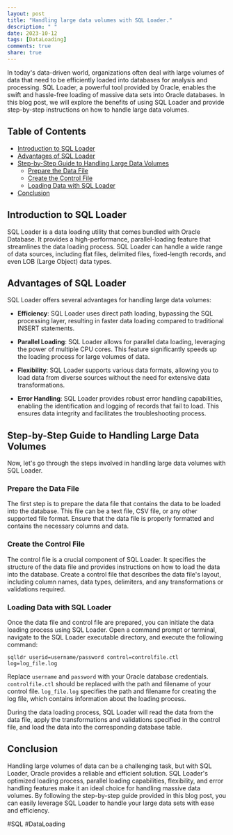 ```yaml
---
layout: post
title: "Handling large data volumes with SQL Loader."
description: " "
date: 2023-10-12
tags: [DataLoading]
comments: true
share: true
---
```


In today's data-driven world, organizations often deal with large volumes of data that need to be efficiently loaded into databases for analysis and processing. SQL Loader, a powerful tool provided by Oracle, enables the swift and hassle-free loading of massive data sets into Oracle databases. In this blog post, we will explore the benefits of using SQL Loader and provide step-by-step instructions on how to handle large data volumes.

## Table of Contents
- [Introduction to SQL Loader](#introduction-to-sql-loader)
- [Advantages of SQL Loader](#advantages-of-sql-loader)
- [Step-by-Step Guide to Handling Large Data Volumes](#step-by-step-guide-to-handling-large-data-volumes)
  - [Prepare the Data File](#prepare-the-data-file)
  - [Create the Control File](#create-the-control-file)
  - [Loading Data with SQL Loader](#loading-data-with-sql-loader)
- [Conclusion](#conclusion)

## Introduction to SQL Loader

SQL Loader is a data loading utility that comes bundled with Oracle Database. It provides a high-performance, parallel-loading feature that streamlines the data loading process. SQL Loader can handle a wide range of data sources, including flat files, delimited files, fixed-length records, and even LOB (Large Object) data types.

## Advantages of SQL Loader

SQL Loader offers several advantages for handling large data volumes:

- **Efficiency**: SQL Loader uses direct path loading, bypassing the SQL processing layer, resulting in faster data loading compared to traditional INSERT statements.

- **Parallel Loading**: SQL Loader allows for parallel data loading, leveraging the power of multiple CPU cores. This feature significantly speeds up the loading process for large volumes of data.

- **Flexibility**: SQL Loader supports various data formats, allowing you to load data from diverse sources without the need for extensive data transformations.

- **Error Handling**: SQL Loader provides robust error handling capabilities, enabling the identification and logging of records that fail to load. This ensures data integrity and facilitates the troubleshooting process.

## Step-by-Step Guide to Handling Large Data Volumes

Now, let's go through the steps involved in handling large data volumes with SQL Loader.

### Prepare the Data File

The first step is to prepare the data file that contains the data to be loaded into the database. This file can be a text file, CSV file, or any other supported file format. Ensure that the data file is properly formatted and contains the necessary columns and data.

### Create the Control File

The control file is a crucial component of SQL Loader. It specifies the structure of the data file and provides instructions on how to load the data into the database. Create a control file that describes the data file's layout, including column names, data types, delimiters, and any transformations or validations required.

### Loading Data with SQL Loader

Once the data file and control file are prepared, you can initiate the data loading process using SQL Loader. Open a command prompt or terminal, navigate to the SQL Loader executable directory, and execute the following command:

```shell
sqlldr userid=username/password control=controlfile.ctl log=log_file.log
```

Replace `username` and `password` with your Oracle database credentials. `controlfile.ctl` should be replaced with the path and filename of your control file. `log_file.log` specifies the path and filename for creating the log file, which contains information about the loading process.

During the data loading process, SQL Loader will read the data from the data file, apply the transformations and validations specified in the control file, and load the data into the corresponding database table.

## Conclusion

Handling large volumes of data can be a challenging task, but with SQL Loader, Oracle provides a reliable and efficient solution. SQL Loader's optimized loading process, parallel loading capabilities, flexibility, and error handling features make it an ideal choice for handling massive data volumes. By following the step-by-step guide provided in this blog post, you can easily leverage SQL Loader to handle your large data sets with ease and efficiency.

#SQL #DataLoading